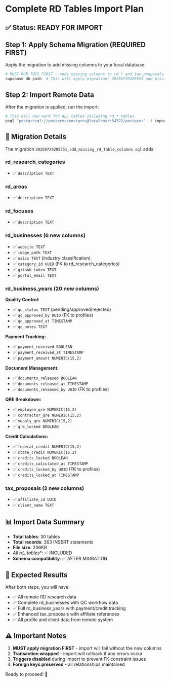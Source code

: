 # Complete RD Tables Import Plan

## ✅ Status: READY FOR IMPORT

## Step 1: Apply Schema Migration (REQUIRED FIRST)
Apply the migration to add missing columns to your local database:

```bash
# MUST RUN THIS FIRST - adds missing columns to rd_* and tax_proposals tables
supabase db push  # This will apply migration: 20250729205551_add_missing_rd_table_columns.sql
```

## Step 2: Import Remote Data
After the migration is applied, run the import:

```bash
# This will now work for ALL tables including rd_* tables
psql "postgresql://postgres:postgres@localhost:54322/postgres" -f import_remote_data_with_rd_tables.sql
```

## 🔧 Migration Details
The migration `20250729205551_add_missing_rd_table_columns.sql` adds:

### rd_research_categories
- ✅ `description TEXT`

### rd_areas  
- ✅ `description TEXT`

### rd_focuses
- ✅ `description TEXT`

### rd_businesses (6 new columns)
- ✅ `website TEXT`
- ✅ `image_path TEXT`
- ✅ `naics TEXT` (industry classification)
- ✅ `category_id UUID` (FK to rd_research_categories)
- ✅ `github_token TEXT`
- ✅ `portal_email TEXT`

### rd_business_years (20 new columns)
**Quality Control:**
- ✅ `qc_status TEXT` (pending/approved/rejected)
- ✅ `qc_approved_by UUID` (FK to profiles)
- ✅ `qc_approved_at TIMESTAMP`
- ✅ `qc_notes TEXT`

**Payment Tracking:**
- ✅ `payment_received BOOLEAN`
- ✅ `payment_received_at TIMESTAMP`
- ✅ `payment_amount NUMERIC(15,2)`

**Document Management:**
- ✅ `documents_released BOOLEAN`
- ✅ `documents_released_at TIMESTAMP`
- ✅ `documents_released_by UUID` (FK to profiles)

**QRE Breakdown:**
- ✅ `employee_qre NUMERIC(15,2)`
- ✅ `contractor_qre NUMERIC(15,2)`
- ✅ `supply_qre NUMERIC(15,2)`
- ✅ `qre_locked BOOLEAN`

**Credit Calculations:**
- ✅ `federal_credit NUMERIC(15,2)`
- ✅ `state_credit NUMERIC(15,2)`
- ✅ `credits_locked BOOLEAN`
- ✅ `credits_calculated_at TIMESTAMP`
- ✅ `credits_locked_by UUID` (FK to profiles)
- ✅ `credits_locked_at TIMESTAMP`

### tax_proposals (2 new columns)
- ✅ `affiliate_id UUID`
- ✅ `client_name TEXT`

## 📊 Import Data Summary
- **Total tables**: 30 tables
- **Total records**: 363 INSERT statements
- **File size**: 206KB
- **All rd_* tables**: ✅ INCLUDED
- **Schema compatibility**: ✅ AFTER MIGRATION

## 🚀 Expected Results
After both steps, you will have:
- ✅ All remote RD research data
- ✅ Complete rd_businesses with QC workflow data
- ✅ Full rd_business_years with payment/credit tracking
- ✅ Enhanced tax_proposals with affiliate references
- ✅ All profile and client data from remote system

## ⚠️ Important Notes
1. **MUST apply migration FIRST** - import will fail without the new columns
2. **Transaction wrapped** - import will rollback if any errors occur
3. **Triggers disabled** during import to prevent FK constraint issues
4. **Foreign keys preserved** - all relationships maintained

Ready to proceed\! 🎉
